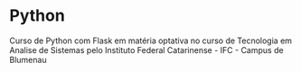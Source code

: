 # Python
Curso de Python com Flask em matéria optativa no curso de Tecnologia em Analise de Sistemas pelo Instituto Federal Catarinense - IFC - Campus de Blumenau
